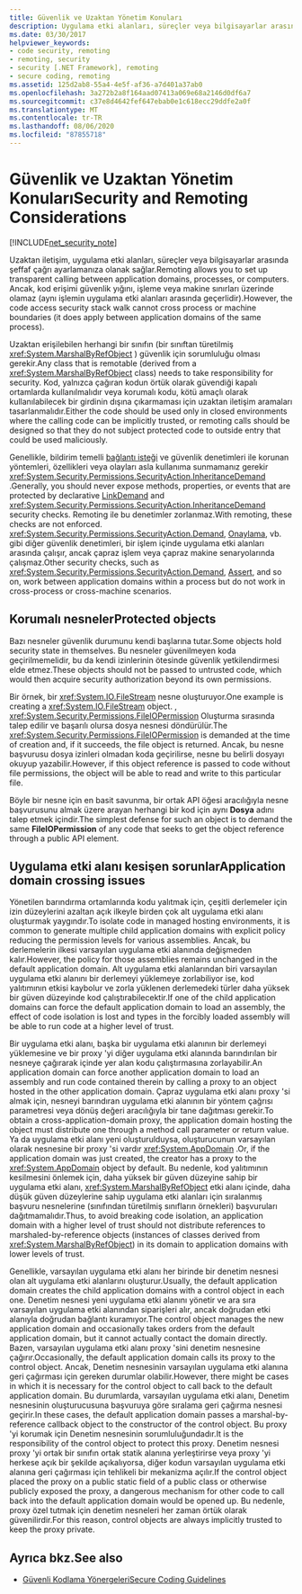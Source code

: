 ```yaml
---
title: Güvenlik ve Uzaktan Yönetim Konuları
description: Uygulama etki alanları, süreçler veya bilgisayarlar arasında şeffaf çağrı ayarlamanıza olanak tanıyan, uzaktan iletişim ile ilgili güvenlik konuları hakkında bilgi edinin.
ms.date: 03/30/2017
helpviewer_keywords:
- code security, remoting
- remoting, security
- security [.NET Framework], remoting
- secure coding, remoting
ms.assetid: 125d2ab8-55a4-4e5f-af36-a7d401a37ab0
ms.openlocfilehash: 3a272b2a8f164aad07413a069e68a2146d0df6a7
ms.sourcegitcommit: c37e8d4642fef647ebab0e1c618ecc29ddfe2a0f
ms.translationtype: MT
ms.contentlocale: tr-TR
ms.lasthandoff: 08/06/2020
ms.locfileid: "87855718"
---
```

# <a name="security-and-remoting-considerations"></a><span data-ttu-id="2fab2-103">Güvenlik ve Uzaktan Yönetim Konuları</span><span class="sxs-lookup"><span data-stu-id="2fab2-103">Security and Remoting Considerations</span></span>

[!INCLUDE[net_security_note](../../../includes/net-security-note-md.md)]

<span data-ttu-id="2fab2-104">Uzaktan iletişim, uygulama etki alanları, süreçler veya bilgisayarlar arasında şeffaf çağrı ayarlamanıza olanak sağlar.</span><span class="sxs-lookup"><span data-stu-id="2fab2-104">Remoting allows you to set up transparent calling between application domains, processes, or computers.</span></span> <span data-ttu-id="2fab2-105">Ancak, kod erişimi güvenlik yığını, işleme veya makine sınırları üzerinde olamaz (aynı işlemin uygulama etki alanları arasında geçerlidir).</span><span class="sxs-lookup"><span data-stu-id="2fab2-105">However, the code access security stack walk cannot cross process or machine boundaries (it does apply between application domains of the same process).</span></span>  
  
 <span data-ttu-id="2fab2-106">Uzaktan erişilebilen herhangi bir sınıfın (bir sınıftan türetilmiş <xref:System.MarshalByRefObject> ) güvenlik için sorumluluğu olması gerekir.</span><span class="sxs-lookup"><span data-stu-id="2fab2-106">Any class that is remotable (derived from a <xref:System.MarshalByRefObject> class) needs to take responsibility for security.</span></span> <span data-ttu-id="2fab2-107">Kod, yalnızca çağıran kodun örtük olarak güvendiği kapalı ortamlarda kullanılmalıdır veya korumalı kodu, kötü amaçlı olarak kullanılabilecek bir girdinin dışına çıkarmaması için uzaktan iletişim aramaları tasarlanmalıdır.</span><span class="sxs-lookup"><span data-stu-id="2fab2-107">Either the code should be used only in closed environments where the calling code can be implicitly trusted, or remoting calls should be designed so that they do not subject protected code to outside entry that could be used maliciously.</span></span>  
  
 <span data-ttu-id="2fab2-108">Genellikle, bildirim temelli [bağlantı isteği](link-demands.md) ve güvenlik denetimleri ile korunan yöntemleri, özellikleri veya olayları asla kullanıma sunmamanız gerekir <xref:System.Security.Permissions.SecurityAction.InheritanceDemand> .</span><span class="sxs-lookup"><span data-stu-id="2fab2-108">Generally, you should never expose methods, properties, or events that are protected by declarative [LinkDemand](link-demands.md) and <xref:System.Security.Permissions.SecurityAction.InheritanceDemand> security checks.</span></span> <span data-ttu-id="2fab2-109">Remoting ile bu denetimler zorlanmaz.</span><span class="sxs-lookup"><span data-stu-id="2fab2-109">With remoting, these checks are not enforced.</span></span> <span data-ttu-id="2fab2-110"><xref:System.Security.Permissions.SecurityAction.Demand>, [Onaylama](using-the-assert-method.md), vb. gibi diğer güvenlik denetimleri, bir işlem içinde uygulama etki alanları arasında çalışır, ancak çapraz işlem veya çapraz makine senaryolarında çalışmaz.</span><span class="sxs-lookup"><span data-stu-id="2fab2-110">Other security checks, such as <xref:System.Security.Permissions.SecurityAction.Demand>, [Assert](using-the-assert-method.md), and so on, work between application domains within a process but do not work in cross-process or cross-machine scenarios.</span></span>  
  
## <a name="protected-objects"></a><span data-ttu-id="2fab2-111">Korumalı nesneler</span><span class="sxs-lookup"><span data-stu-id="2fab2-111">Protected objects</span></span>  
 <span data-ttu-id="2fab2-112">Bazı nesneler güvenlik durumunu kendi başlarına tutar.</span><span class="sxs-lookup"><span data-stu-id="2fab2-112">Some objects hold security state in themselves.</span></span> <span data-ttu-id="2fab2-113">Bu nesneler güvenilmeyen koda geçirilmemelidir, bu da kendi izinlerinin ötesinde güvenlik yetkilendirmesi elde etmez.</span><span class="sxs-lookup"><span data-stu-id="2fab2-113">These objects should not be passed to untrusted code, which would then acquire security authorization beyond its own permissions.</span></span>  
  
 <span data-ttu-id="2fab2-114">Bir örnek, bir <xref:System.IO.FileStream> nesne oluşturuyor.</span><span class="sxs-lookup"><span data-stu-id="2fab2-114">One example is creating a <xref:System.IO.FileStream> object.</span></span> <span data-ttu-id="2fab2-115">, <xref:System.Security.Permissions.FileIOPermission> Oluşturma sırasında talep edilir ve başarılı olursa dosya nesnesi döndürülür.</span><span class="sxs-lookup"><span data-stu-id="2fab2-115">The <xref:System.Security.Permissions.FileIOPermission> is demanded at the time of creation and, if it succeeds, the file object is returned.</span></span> <span data-ttu-id="2fab2-116">Ancak, bu nesne başvurusu dosya izinleri olmadan koda geçirilirse, nesne bu belirli dosyayı okuyup yazabilir.</span><span class="sxs-lookup"><span data-stu-id="2fab2-116">However, if this object reference is passed to code without file permissions, the object will be able to read and write to this particular file.</span></span>  
  
 <span data-ttu-id="2fab2-117">Böyle bir nesne için en basit savunma, bir ortak API öğesi aracılığıyla nesne başvurusunu almak üzere arayan herhangi bir kod için aynı **Dosya** adını talep etmek içindir.</span><span class="sxs-lookup"><span data-stu-id="2fab2-117">The simplest defense for such an object is to demand the same **FileIOPermission** of any code that seeks to get the object reference through a public API element.</span></span>  
  
## <a name="application-domain-crossing-issues"></a><span data-ttu-id="2fab2-118">Uygulama etki alanı kesişen sorunlar</span><span class="sxs-lookup"><span data-stu-id="2fab2-118">Application domain crossing issues</span></span>  
 <span data-ttu-id="2fab2-119">Yönetilen barındırma ortamlarında kodu yalıtmak için, çeşitli derlemeler için izin düzeylerini azaltan açık ilkeyle birden çok alt uygulama etki alanı oluşturmak yaygındır.</span><span class="sxs-lookup"><span data-stu-id="2fab2-119">To isolate code in managed hosting environments, it is common to generate multiple child application domains with explicit policy reducing the permission levels for various assemblies.</span></span> <span data-ttu-id="2fab2-120">Ancak, bu derlemelerin ilkesi varsayılan uygulama etki alanında değişmeden kalır.</span><span class="sxs-lookup"><span data-stu-id="2fab2-120">However, the policy for those assemblies remains unchanged in the default application domain.</span></span> <span data-ttu-id="2fab2-121">Alt uygulama etki alanlarından biri varsayılan uygulama etki alanını bir derlemeyi yüklemeye zorlabiliyor ise, kod yalıtımının etkisi kaybolur ve zorla yüklenen derlemedeki türler daha yüksek bir güven düzeyinde kod çalıştırabilecektir.</span><span class="sxs-lookup"><span data-stu-id="2fab2-121">If one of the child application domains can force the default application domain to load an assembly, the effect of code isolation is lost and types in the forcibly loaded assembly will be able to run code at a higher level of trust.</span></span>  
  
 <span data-ttu-id="2fab2-122">Bir uygulama etki alanı, başka bir uygulama etki alanının bir derlemeyi yüklemesine ve bir proxy 'yi diğer uygulama etki alanında barındırılan bir nesneye çağırarak içinde yer alan kodu çalıştırmasına zorlayabilir.</span><span class="sxs-lookup"><span data-stu-id="2fab2-122">An application domain can force another application domain to load an assembly and run code contained therein by calling a proxy to an object hosted in the other application domain.</span></span> <span data-ttu-id="2fab2-123">Çapraz uygulama etki alanı proxy 'si almak için, nesneyi barındıran uygulama etki alanının bir yöntem çağrısı parametresi veya dönüş değeri aracılığıyla bir tane dağıtması gerekir.</span><span class="sxs-lookup"><span data-stu-id="2fab2-123">To obtain a cross-application-domain proxy, the application domain hosting the object must distribute one through a method call parameter or return value.</span></span> <span data-ttu-id="2fab2-124">Ya da uygulama etki alanı yeni oluşturulduysa, oluşturucunun varsayılan olarak nesnesine bir proxy 'si vardır <xref:System.AppDomain> .</span><span class="sxs-lookup"><span data-stu-id="2fab2-124">Or, if the application domain was just created, the creator has a proxy to the <xref:System.AppDomain> object by default.</span></span> <span data-ttu-id="2fab2-125">Bu nedenle, kod yalıtımının kesilmesini önlemek için, daha yüksek bir güven düzeyine sahip bir uygulama etki alanı, <xref:System.MarshalByRefObject> etki alanı içinde, daha düşük güven düzeylerine sahip uygulama etki alanları için sıralanmış başvuru nesnelerine (sınıfından türetilmiş sınıfların örnekleri) başvuruları dağıtmamalıdır.</span><span class="sxs-lookup"><span data-stu-id="2fab2-125">Thus, to avoid breaking code isolation, an application domain with a higher level of trust should not distribute references to marshaled-by-reference objects (instances of classes derived from <xref:System.MarshalByRefObject>) in its domain to application domains with lower levels of trust.</span></span>  
  
 <span data-ttu-id="2fab2-126">Genellikle, varsayılan uygulama etki alanı her birinde bir denetim nesnesi olan alt uygulama etki alanlarını oluşturur.</span><span class="sxs-lookup"><span data-stu-id="2fab2-126">Usually, the default application domain creates the child application domains with a control object in each one.</span></span> <span data-ttu-id="2fab2-127">Denetim nesnesi yeni uygulama etki alanını yönetir ve ara sıra varsayılan uygulama etki alanından siparişleri alır, ancak doğrudan etki alanıyla doğrudan bağlantı kuramıyor.</span><span class="sxs-lookup"><span data-stu-id="2fab2-127">The control object manages the new application domain and occasionally takes orders from the default application domain, but it cannot actually contact the domain directly.</span></span> <span data-ttu-id="2fab2-128">Bazen, varsayılan uygulama etki alanı proxy 'sini denetim nesnesine çağırır.</span><span class="sxs-lookup"><span data-stu-id="2fab2-128">Occasionally, the default application domain calls its proxy to the control object.</span></span> <span data-ttu-id="2fab2-129">Ancak, Denetim nesnesinin varsayılan uygulama etki alanına geri çağırması için gereken durumlar olabilir.</span><span class="sxs-lookup"><span data-stu-id="2fab2-129">However, there might be cases in which it is necessary for the control object to call back to the default application domain.</span></span> <span data-ttu-id="2fab2-130">Bu durumlarda, varsayılan uygulama etki alanı, Denetim nesnesinin oluşturucusuna başvuruya göre sıralama geri çağırma nesnesi geçirir.</span><span class="sxs-lookup"><span data-stu-id="2fab2-130">In these cases, the default application domain passes a marshal-by-reference callback object to the constructor of the control object.</span></span> <span data-ttu-id="2fab2-131">Bu proxy 'yi korumak için Denetim nesnesinin sorumluluğundadır.</span><span class="sxs-lookup"><span data-stu-id="2fab2-131">It is the responsibility of the control object to protect this proxy.</span></span> <span data-ttu-id="2fab2-132">Denetim nesnesi proxy 'yi ortak bir sınıfın ortak statik alanına yerleştirirse veya proxy 'yi herkese açık bir şekilde açıkalıyorsa, diğer kodun varsayılan uygulama etki alanına geri çağırması için tehlikeli bir mekanizma açılır.</span><span class="sxs-lookup"><span data-stu-id="2fab2-132">If the control object placed the proxy on a public static field of a public class or otherwise publicly exposed the proxy, a dangerous mechanism for other code to call back into the default application domain would be opened up.</span></span> <span data-ttu-id="2fab2-133">Bu nedenle, proxy özel tutmak için denetim nesneleri her zaman örtük olarak güvenilirdir.</span><span class="sxs-lookup"><span data-stu-id="2fab2-133">For this reason, control objects are always implicitly trusted to keep the proxy private.</span></span>  
  
## <a name="see-also"></a><span data-ttu-id="2fab2-134">Ayrıca bkz.</span><span class="sxs-lookup"><span data-stu-id="2fab2-134">See also</span></span>

- [<span data-ttu-id="2fab2-135">Güvenli Kodlama Yönergeleri</span><span class="sxs-lookup"><span data-stu-id="2fab2-135">Secure Coding Guidelines</span></span>](../../standard/security/secure-coding-guidelines.md)
